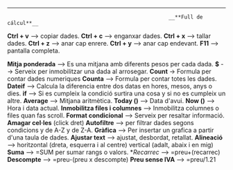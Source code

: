 ------------------------------------------------------------------------------------------------------------------------------------------ 
                                                        __**Full de cálcul**__
**Ctrl + v** --> copiar dades.
**Ctrl + c** --> enganxar dades.
**Ctrl + x** --> tallar dades.
**Ctrl + z** --> anar cap enrere.
**Ctrl + y** --> anar cap endevant.
**F11** --> pantalla completa.

**Mitja ponderada** --> Es una mitjana amb diferents pesos per cada dada.
**$** --> Serveix per inmobilitzar una dada al arrosegar.
**Count** -> Formula per contar dades numeriques
**Counta** --> Formula per contar totes les dades.
**Dateif** --> Calcula la diferencia entre dos datas en hores, mesos, anys o dies.
**if** --> Si es cumpleix la condició surtira una cosa y si no es cumpleix un altre.
**Average** --> Mitjana aritmètica.
**Today ()** --> Data d'avui.
**Now ()** --> Hora i data actual.
**Inmobilitza files i columnes** --> Inmobilitza columnes o files quan fas scroll.
**Format condicional** --> Serveix per resaltar informació.
**Amagar cel·les** (click dret)
**Autofiltre** --> per filtrar dades segons condicions y de A-Z y de Z-A.
**Gràfica** --> Per insertar un grafica a partir d'una taula de dades.
**Ajustar text** --> ajustat, desbordat, retallat.
**Alineació** --> horitzontal (dreta, esquerra i al centre) vertical (adalt, abaix i en mig)
**Suma** --> =SUM per sumar rangs o valors.
**Recarrec* --> =preu+(recarrec)
**Descompte** --> =preu-(preu x descompte)
**Preu sense IVA** --> =preu/1.21
